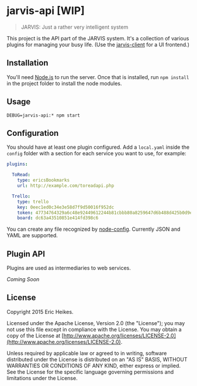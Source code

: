 # jarvis-api [WIP]

> JARVIS: Just a rather very intelligent system

This project is the API part of the JARVIS system. It's a collection of various plugins for managing your busy life. (Use the [jarvis-client](https://github.com/eheikes/jarvis-client) for a UI frontend.)

## Installation

You'll need [Node.js](https://nodejs.org/) to run the server. Once that is installed, run `npm install` in the project folder to install the node modules.

## Usage

```shell
DEBUG=jarvis-api:* npm start
```

## Configuration

You should have at least one plugin configured. Add a `local.yaml` inside the `config` folder with a section for each service you want to use, for example:

```yaml
plugins:

  ToRead:
    type: ericsBookmarks
    url: http://example.com/toreadapi.php

  Trello:
    type: trello
    key: 0eec1ed0c34e3e58d7f9d50016f952dc
    token: 47734764329a6c48e92449612244b81cbbb80a8259647d6b488d425b0d9e1799
    board: dc63a43510851e414fd398c6
```

You can create any file recognized by [node-config](http://lorenwest.github.io/node-config/). Currently JSON and YAML are supported.

## Plugin API

Plugins are used as intermediaries to web services.

*Coming Soon*

## License

Copyright 2015 Eric Heikes.

Licensed under the Apache License, Version 2.0 (the "License"); you may not use this file except in compliance with the License. You may obtain a copy of the License at [http://www.apache.org/licenses/LICENSE-2.0](http://www.apache.org/licenses/LICENSE-2.0).

Unless required by applicable law or agreed to in writing, software distributed under the License is distributed on an "AS IS" BASIS, WITHOUT WARRANTIES OR CONDITIONS OF ANY KIND, either express or implied. See the License for the specific language governing permissions and limitations under the License.
